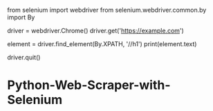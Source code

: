 from selenium import webdriver
from selenium.webdriver.common.by import By

driver = webdriver.Chrome()
driver.get('https://example.com')

element = driver.find_element(By.XPATH, '//h1')
print(element.text)

driver.quit()
# Python-Web-Scraper-with-Selenium

